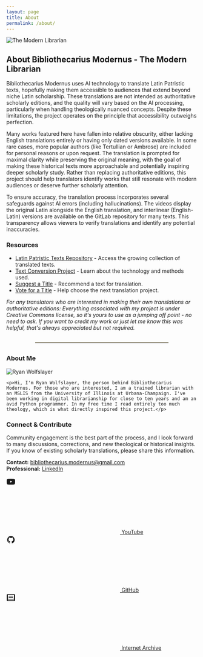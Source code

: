 ```yaml
---
layout: page
title: About
permalink: /about/
---
```


<div class="about-page">
  <img src="{{ '/assets/images/bibliothecarius-logo.png' | relative_url }}" alt="The Modern Librarian" class="profile">

  <h2>About Bibliothecarius Modernus - The Modern Librarian</h2>
  
  <!-- Project Description Section -->
  <p>Bibliothecarius Modernus uses AI technology to translate Latin Patristic texts, hopefully making them accessible to audiences that extend beyond niche Latin scholarship. These translations are not intended as authoritative scholarly editions, and the quality will vary based on the AI processing, particularly when handling theologically nuanced concepts. Despite these limitations, the project operates on the principle that accessibility outweighs perfection.</p>

  <p>Many works featured here have fallen into relative obscurity, either lacking English translations entirely or having only dated versions available. In some rare cases, more popular authors (like Tertullian or Ambrose) are included for personal reasons or upon request. The translation is prompted for maximal clarity while preserving the original meaning, with the goal of making these historical texts more approachable and potentially inspiring deeper scholarly study. Rather than replacing authoritative editions, this project should help translators identify works that still resonate with modern audiences or deserve further scholarly attention.</p>

  <p>To ensure accuracy, the translation process incorporates several safeguards against AI errors (including hallucinations). The videos display the original Latin alongside the English translation, and interlinear (English-Latin) versions are available on the GitLab repository for many texts. This transparency allows viewers to verify translations and identify any potential inaccuracies.</p>

  <!-- Resources Section (moved up for better flow) -->
  <h3>Resources</h3>
  
  <ul class="resource-list">
    <li><a href="https://github.com/wryan14/Latin-Patristic-Texts" target="_blank">Latin Patristic Texts Repository</a> - Access the growing collection of translated texts.</li>
    <li><a href="https://github.com/wryan14/TextractSSMLProcessor" target="_blank">Text Conversion Project</a> - Learn about the technology and methods used.</li>
    <li><a href="https://docs.google.com/forms/d/e/1FAIpQLSdpoyGc_rA5TQKtoKQ7WbKkvvGj97zTLhS3gPT3M__4zFu3Yw/viewform" target="_blank">Suggest a Title</a> - Recommend a text for translation.</li>
    <li><a href="https://strawpoll.com/BJnXV77LjZv" target="_blank">Vote for a Title</a> - Help choose the next translation project.</li>
  </ul>

  <p><em>For any translators who are interested in making their own translations or authoritative editions: Everything associated with my project is under Creative Commons license, so it's yours to use as a jumping off point - no need to ask. If you want to credit my work or just let me know this was helpful, that's always appreciated but not required.</em></p>

  <hr style="width: 70%; margin: 30px auto; border: none; border-top: 1px solid #c0b283;">

  <!-- About Me Section -->
  <h3>About Me</h3>

  <div class="about-me">
    <div class="circular-photo-container">
      <img src="{{ '/assets/images/ryan-photo.jpg' | relative_url }}" alt="Ryan Wolfslayer" class="profile">
    </div>
    
    <p>Hi, I'm Ryan Wolfslayer, the person behind Bibliothecarius Modernus. For those who are interested, I am a trained librarian with an MSLIS from the University of Illinois at Urbana-Champaign. I've been working in digital librarianship for close to ten years and am an avid Python programmer. In my free time I read entirely too much theology, which is what directly inspired this project.</p>
  </div>

  <!-- Connect Section (consolidated) -->
  <h3>Connect & Contribute</h3>
  
  <p>Community engagement is the best part of the process, and I look forward to many discussions, corrections, and new theological or historical insights. If you know of existing scholarly translations, please share this information.</p>
  
  <div class="contact-methods">
    <p>
      <strong>Contact:</strong> <a href="mailto:bibliothecarius.modernus@gmail.com">bibliothecarius.modernus@gmail.com</a><br>
      <strong>Professional:</strong> <a href="https://www.linkedin.com/in/ryanwolfslayer/" target="_blank">LinkedIn</a>
    </p>
  </div>
  
  <div class="social-links">
    <a href="{{ site.youtube_username | prepend: 'https://youtube.com/@' }}" target="_blank">
      <svg class="svg-icon youtube">
        <path fill="currentColor" d="M23,9.71a8.5,8.5,0,0,0-.91-4.13,2.92,2.92,0,0,0-1.72-1A78.36,78.36,0,0,0,12,4.27a78.45,78.45,0,0,0-8.34,.3,2.93,2.93,0,0,0-1.73,1A8.35,8.35,0,0,0,1,9.71a48.29,48.29,0,0,0,0,4.58,8.33,8.33,0,0,0,.92,4.13A3.09,3.09,0,0,0,3.66,19.5a78.24,78.24,0,0,0,8.34,.31,78.24,78.24,0,0,0,8.34-.31,3,3,0,0,0,1.73-1.07,8.32,8.32,0,0,0,.91-4.13,48.29,48.29,0,0,0,0-4.58ZM9.88,14.56V9.44l5.47,2.55Z"/>
      </svg>
      YouTube
    </a>
    <a href="{{ site.github_username | prepend: 'https://github.com/' }}" target="_blank">
      <svg class="svg-icon github">
        <path fill="currentColor" d="M12,2.2467A10.00042,10.00042,0,0,0,8.83752,21.73419c.5.08752.6875-.21247.6875-.475,0-.23749-.01251-1.025-.01251-1.86249C7,19.85919,6.35,18.78423,6.15,18.22173A3.636,3.636,0,0,0,5.125,16.8092c-.35-.1875-.85-.65-.01251-.66248A2.00117,2.00117,0,0,1,6.65,17.17169a2.13742,2.13742,0,0,0,2.91248.825A2.10376,2.10376,0,0,1,10.2,16.65923c-2.225-.25-4.55-1.11254-4.55-4.9375a3.89187,3.89187,0,0,1,1.025-2.6875,3.59373,3.59373,0,0,1,.1-2.65s.83747-.26251,2.75,1.025a9.42747,9.42747,0,0,1,5,0c1.91248-1.3,2.75-1.025,2.75-1.025a3.59323,3.59323,0,0,1,.1,2.65,3.869,3.869,0,0,1,1.025,2.6875c0,3.83747-2.33752,4.6875-4.5625,4.9375a2.36814,2.36814,0,0,1,.675,1.85c0,1.33752-.01251,2.41248-.01251,2.75,0,.26251.1875.575.6875.475A10.0053,10.0053,0,0,0,12,2.2467Z"/>
      </svg>
      GitHub
    </a>
    <a href="{{ site.archive_link }}" target="_blank">
      <svg class="svg-icon archive">
        <path fill="currentColor" d="M21,3H3A2,2,0,0,0,1,5V19a2,2,0,0,0,2,2H21a2,2,0,0,0,2-2V5A2,2,0,0,0,21,3ZM4,19V17H20v2ZM20,15H4V5H20Z"/>
        <rect fill="currentColor" x="6" y="7" width="12" height="2"/>
        <rect fill="currentColor" x="6" y="11" width="12" height="2"/>
      </svg>
      Internet Archive
    </a>
  </div>
</div>